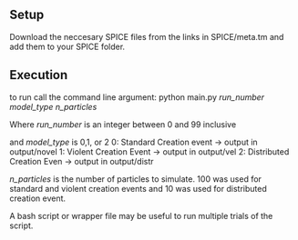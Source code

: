 
## Setup
Download the neccesary SPICE files from the links in SPICE/meta.tm and add them to your SPICE folder. 

## Execution
to run call the command line argument:
python main.py *run_number* *model_type* *n_particles*

Where *run_number* is an integer between 0 and 99 inclusive 

and *model_type* is 0,1, or 2
0: Standard Creation event -> output in output/novel
1: Violent Creation Event -> output in output/vel
2: Distributed Creation Even -> output in output/distr

*n_particles* is the number of particles to simulate.  100 was used for standard and violent creation events and 10 was used for distributed creation event.

A bash script or wrapper file may be useful to run multiple trials of the script.
